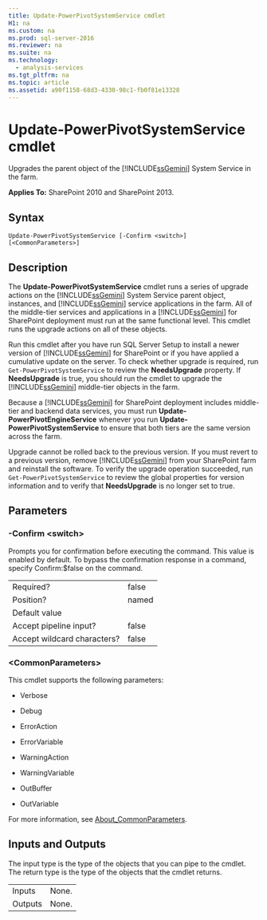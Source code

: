 ```yaml
---
title: Update-PowerPivotSystemService cmdlet
H1: na
ms.custom: na
ms.prod: sql-server-2016
ms.reviewer: na
ms.suite: na
ms.technology: 
  - analysis-services
ms.tgt_pltfrm: na
ms.topic: article
ms.assetid: a90f1158-68d3-4330-98c1-fb0f81e13328
---
```

# Update-PowerPivotSystemService cmdlet
  Upgrades the parent object of the [!INCLUDE[ssGemini](../../Token/Other/ssGemini_md.md)] System Service in the farm.  
  
 **Applies To:** SharePoint 2010 and SharePoint 2013.  
  
## Syntax  
  
```  
Update-PowerPivotSystemService [-Confirm <switch>] [<CommonParameters>]  
```  
  
## Description  
 The **Update\-PowerPivotSystemService** cmdlet runs a series of upgrade actions on the [!INCLUDE[ssGemini](../../Token/Other/ssGemini_md.md)] System Service parent object, instances, and [!INCLUDE[ssGemini](../../Token/Other/ssGemini_md.md)] service applications in the farm. All of the middle\-tier services and applications in a [!INCLUDE[ssGemini](../../Token/Other/ssGemini_md.md)] for SharePoint deployment must run at the same functional level. This cmdlet runs the upgrade actions on all of these objects.  
  
 Run this cmdlet after you have run SQL Server Setup to install a newer version of [!INCLUDE[ssGemini](../../Token/Other/ssGemini_md.md)] for SharePoint or if you have applied a cumulative update on the server. To check whether upgrade is required, run `Get-PowerPivotSystemService` to review the **NeedsUpgrade** property. If **NeedsUpgrade** is true, you should run the cmdlet to upgrade the [!INCLUDE[ssGemini](../../Token/Other/ssGemini_md.md)] middle\-tier objects in the farm.  
  
 Because a [!INCLUDE[ssGemini](../../Token/Other/ssGemini_md.md)] for SharePoint deployment includes middle\-tier and backend data services, you must run **Update\-PowerPivotEngineService** whenever you run **Update\-PowerPivotSystemService** to ensure that both tiers are the same version across the farm.  
  
 Upgrade cannot be rolled back to the previous version. If you must revert to a previous version, remove [!INCLUDE[ssGemini](../../Token/Other/ssGemini_md.md)] from your SharePoint farm and reinstall the software. To verify the upgrade operation succeeded, run `Get-PowerPivotSystemService` to review the global properties for version information and to verify that **NeedsUpgrade** is no longer set to true.  
  
## Parameters  
  
### \-Confirm \<switch\>  
 Prompts you for confirmation before executing the command. This value is enabled by default. To bypass the confirmation response in a command, specify Confirm:$false on the command.  
  
|||  
|-|-|  
|Required?|false|  
|Position?|named|  
|Default value||  
|Accept pipeline input?|false|  
|Accept wildcard characters?|false|  
  
### \<CommonParameters\>  
 This cmdlet supports the following parameters:  
  
-   Verbose  
  
-   Debug  
  
-   ErrorAction  
  
-   ErrorVariable  
  
-   WarningAction  
  
-   WarningVariable  
  
-   OutBuffer  
  
-   OutVariable  
  
 For more information, see [About\_CommonParameters](http://go.microsoft.com/fwlink/?linkID=227825).  
  
## Inputs and Outputs  
 The input type is the type of the objects that you can pipe to the cmdlet. The return type is the type of the objects that the cmdlet returns.  
  
|||  
|-|-|  
|Inputs|None.|  
|Outputs|None.|  
  
  